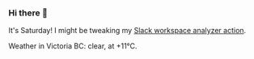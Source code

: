 ### Hi there :wave:

It's Saturday! I might be tweaking my [Slack workspace analyzer action](https://github.com/bewuethr/slack-analyzer).

Weather in Victoria BC: clear, at +11°C.
